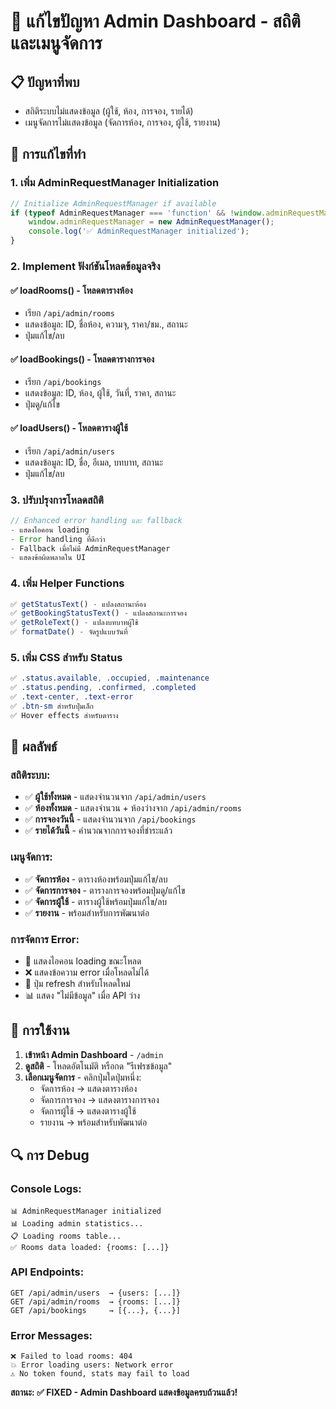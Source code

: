 # 🎯 แก้ไขปัญหา Admin Dashboard - สถิติและเมนูจัดการ

## 📋 ปัญหาที่พบ
- สถิติระบบไม่แสดงข้อมูล (ผู้ใช้, ห้อง, การจอง, รายได้)
- เมนูจัดการไม่แสดงข้อมูล (จัดการห้อง, การจอง, ผู้ใช้, รายงาน)

## 🔧 การแก้ไขที่ทำ

### 1. **เพิ่ม AdminRequestManager Initialization**
```javascript
// Initialize AdminRequestManager if available
if (typeof AdminRequestManager === 'function' && !window.adminRequestManager) {
    window.adminRequestManager = new AdminRequestManager();
    console.log('✅ AdminRequestManager initialized');
}
```

### 2. **Implement ฟังก์ชันโหลดข้อมูลจริง**

#### ✅ **loadRooms()** - โหลดตารางห้อง
- เรียก `/api/admin/rooms`
- แสดงข้อมูล: ID, ชื่อห้อง, ความจุ, ราคา/ชม., สถานะ
- ปุ่มแก้ไข/ลบ

#### ✅ **loadBookings()** - โหลดตารางการจอง  
- เรียก `/api/bookings`
- แสดงข้อมูล: ID, ห้อง, ผู้ใช้, วันที่, ราคา, สถานะ
- ปุ่มดู/แก้ไข

#### ✅ **loadUsers()** - โหลดตารางผู้ใช้
- เรียก `/api/admin/users` 
- แสดงข้อมูล: ID, ชื่อ, อีเมล, บทบาท, สถานะ
- ปุ่มแก้ไข/ลบ

### 3. **ปรับปรุงการโหลดสถิติ**
```javascript
// Enhanced error handling และ fallback
- แสดงไอคอน loading
- Error handling ที่ดีกว่า  
- Fallback เมื่อไม่มี AdminRequestManager
- แสดงข้อผิดพลาดใน UI
```

### 4. **เพิ่ม Helper Functions**
```javascript
✅ getStatusText() - แปลงสถานะห้อง
✅ getBookingStatusText() - แปลงสถานะการจอง
✅ getRoleText() - แปลงบทบาทผู้ใช้
✅ formatDate() - จัดรูปแบบวันที่
```

### 5. **เพิ่ม CSS สำหรับ Status**
```css
✅ .status.available, .occupied, .maintenance
✅ .status.pending, .confirmed, .completed
✅ .text-center, .text-error
✅ .btn-sm สำหรับปุ่มเล็ก
✅ Hover effects สำหรับตาราง
```

## 🎯 ผลลัพธ์

### **สถิติระบบ:**
- ✅ **ผู้ใช้ทั้งหมด** - แสดงจำนวนจาก `/api/admin/users`
- ✅ **ห้องทั้งหมด** - แสดงจำนวน + ห้องว่างจาก `/api/admin/rooms`  
- ✅ **การจองวันนี้** - แสดงจำนวนจาก `/api/bookings`
- ✅ **รายได้วันนี้** - คำนวณจากการจองที่ชำระแล้ว

### **เมนูจัดการ:**
- ✅ **จัดการห้อง** - ตารางห้องพร้อมปุ่มแก้ไข/ลบ
- ✅ **จัดการการจอง** - ตารางการจองพร้อมปุ่มดู/แก้ไข  
- ✅ **จัดการผู้ใช้** - ตารางผู้ใช้พร้อมปุ่มแก้ไข/ลบ
- ✅ **รายงาน** - พร้อมสำหรับการพัฒนาต่อ

### **การจัดการ Error:**
- 🔄 แสดงไอคอน loading ขณะโหลด
- ❌ แสดงข้อความ error เมื่อโหลดไม่ได้
- 🔁 ปุ่ม refresh สำหรับโหลดใหม่
- 📊 แสดง "ไม่มีข้อมูล" เมื่อ API ว่าง

## 🚀 การใช้งาน

1. **เข้าหน้า Admin Dashboard** - `/admin`
2. **ดูสถิติ** - โหลดอัตโนมัติ หรือกด "รีเฟรชข้อมูล"
3. **เลือกเมนูจัดการ** - คลิกปุ่มใดปุ่มหนึ่ง:
   - จัดการห้อง → แสดงตารางห้อง
   - จัดการการจอง → แสดงตารางการจอง  
   - จัดการผู้ใช้ → แสดงตารางผู้ใช้
   - รายงาน → พร้อมสำหรับพัฒนาต่อ

## 🔍 การ Debug

### **Console Logs:**
```
📊 AdminRequestManager initialized
📊 Loading admin statistics...
📋 Loading rooms table...
✅ Rooms data loaded: {rooms: [...]}
```

### **API Endpoints:**
```
GET /api/admin/users  → {users: [...]}
GET /api/admin/rooms  → {rooms: [...]}  
GET /api/bookings     → [{...}, {...}]
```

### **Error Messages:**
```
❌ Failed to load rooms: 404
💥 Error loading users: Network error
⚠️ No token found, stats may fail to load
```

**สถานะ: ✅ FIXED - Admin Dashboard แสดงข้อมูลครบถ้วนแล้ว!**